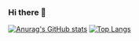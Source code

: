 ### Hi there 👋
[![Anurag's GitHub stats](https://github-readme-stats.vercel.app/api?username=SeongeunYang)](https://github.com/anuraghazra/github-readme-stats)
[![Top Langs](https://github-readme-stats.vercel.app/api/top-langs/?username=SeongeunYang)](https://github.com/anuraghazra/github-readme-stats)

<!--
**SeongeunYang/SeongeunYang** is a ✨ _special_ ✨ repository because its `README.md` (this file) appears on your GitHub profile.

Here are some ideas to get you started:

- 🔭 I’m currently working on ...
- 🌱 I’m currently learning ...
- 👯 I’m looking to collaborate on ...
- 🤔 I’m looking for help with ...
- 💬 Ask me about ...
- 📫 How to reach me: ...
- 😄 Pronouns: ...
- ⚡ Fun fact: ...
-->
